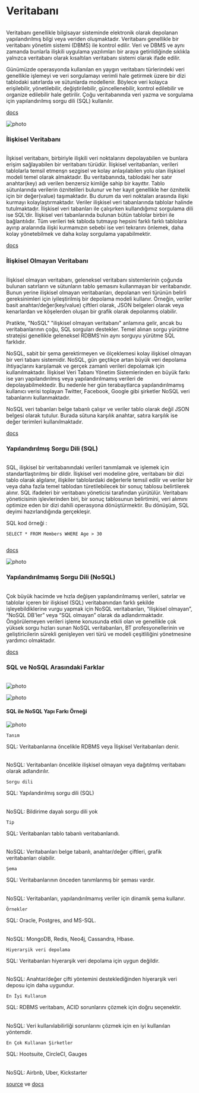 # Veritabanı

######

Veritabanı genellikle bilgisayar sisteminde elektronik olarak depolanan yapılandırılmış bilgi veya veriden oluşmaktadır. Veritabanı genellikle bir veritabanı yönetim sistemi (DBMS) ile kontrol edilir. Veri ve DBMS ve aynı zamanda bunlarla ilişkili uygulama yazılımları bir araya getirildiğinde sıklıkla yalnızca veritabanı olarak kısaltılan veritabanı sistemi olarak ifade edilir.

Günümüzde operasyonda kullanılan en yaygın veritabanı türlerindeki veri genellikle işlemeyi ve veri sorgulamayı verimli hale getirmek üzere bir dizi tablodaki satırlarda ve sütunlarda modellenir. Böylece veri kolayca erişilebilir, yönetilebilir, değiştirilebilir, güncellenebilir, kontrol edilebilir ve organize edilebilir hale getirilir. Çoğu veritabanında veri yazma ve sorgulama için yapılandırılmış sorgu dili (SQL) kullanılır.


[docs](https://www.oracle.com/tr/database/what-is-database/)

![photo](https://miro.medium.com/max/700/1*zkbyXAD5EgU5yQbPfstVlA.png)



### İlişkisel Veritabanı

###### 

İlşkisel veritabanı, birbiriyle ilişkili veri noktalarını depolayabilen ve bunlara erişim sağlayabilen bir veritabanı türüdür. İlişkisel veritabanları, verileri tablolarla temsil etmenşn sezgisel ve kolay anlaşılabilen yolu olan ilişkisel modeli temel olarak almaktadır. Bu veritabanında, tablodaki her satır anahtar(key) adı verilen benzersiz kimliğe sahip bir kayıttır. Tablo sütunlarında verilerin öznitelileri bulunur ve her kayıt genellikle her öznitelik için bir değer(value) taşımaktadır. Bu durum da veri noktaları arasında ilişki kurmayı kolaylaştırmaktadır. 
Veriler ilişkisel veri tabanlarında tablolar halinde tutulmaktadır. İlişkisel veri tabanları ile çalışırken kullandığımız sorgulama dili ise SQL’dir. 
İlişkisel veri tabanlarında bulunan bütün tablolar birbiri ile bağlantılıdır. Tüm verileri tek tabloda tutmayıp hepsini farklı farklı tablolara ayırıp aralarında ilişki kurmamızın sebebi ise veri tekrarını önlemek, daha kolay yönetebilmek ve daha kolay sorgulama yapabilmektir.

[docs](https://www.oracle.com/tr/database/what-is-a-relational-database/)

### İlişkisel Olmayan Veritabanı

######

İlişkisel olmayan veritabanı, geleneksel veritabanı sistemlerinin çoğunda bulunan satırların ve sütunların tablo şemasını kullanmayan bir veritabanıdır. Bunun yerine ilişkisel olmayan veritabanları, depolanan veri türünün belirli gereksinimleri için iyileştirilmiş bir depolama modeli kullanır. Örneğin, veriler basit anahtar/değer(key/value) çiftleri olarak, JSON belgeleri olarak veya kenarlardan ve köşelerden oluşan bir grafik olarak depolanmış olabilir.

Pratikte, "NoSQL" "ilişkisel olmayan veritabanı" anlamına gelir, ancak bu veritabanlarının çoğu, SQL sorguları destekler. Temel alınan sorgu yürütme stratejisi genellikle geleneksel RDBMS'nin aynı sorguyu yürütme SQL farklıdır.

NoSQL, sabit bir şema gerektirmeyen ve ölçeklemesi kolay ilişkisel olmayan bir veri tabanı sistemidir. NoSQL, gün geçtikçe artan büyük veri depolama ihtiyaçlarını karşılamak ve gerçek zamanlı verileri depolamak için kullanılmaktadır. İlişkisel Veri Tabanı Yönetim Sistemlerinden en büyük farkı ise yarı yapılandırılmış veya yapılandırılmamış verileri de depolayabilmektedir. Bu nedenle her gün terabaytlarca yapılandırılmamış kullanıcı verisi toplayan Twitter, Facebook, Google gibi şirketler NoSQL veri tabanlarını kullanmaktadır.

NoSQL veri tabanları belge tabanlı çalışır ve veriler tablo olarak değil JSON belgesi olarak tutulur. Burada sütuna karşılık anahtar, satıra karşılık ise değer terimleri kullanılmaktadır.


[docs](https://docs.microsoft.com/tr-tr/azure/architecture/data-guide/big-data/non-relational-data#:~:text=%C4%B0li%C5%9Fkisel%20olmayan%20veritaban%C4%B1%2C%20geleneksel%20veritaban%C4%B1,iyile%C5%9Ftirilmi%C5%9F%20bir%20depolama%20modeli%20kullan%C4%B1r.)


### Yapılandırılmış Sorgu Dili (SQL)

###### 


SQL, ilişkisel bir veritabanındaki verileri tanımlamak ve işlemek için standartlaştırılmış bir dildir. İlişkisel veri modeline göre, veritabanı bir dizi tablo olarak algılanır, ilişkiler tablolardaki değerlerle temsil edilir ve veriler bir veya daha fazla temel tablodan türetilebilecek bir sonuç tablosu belirtilerek alınır.
SQL ifadeleri bir veritabanı yöneticisi tarafından yürütülür. Veritabanı yöneticisinin işlevlerinden biri, bir sonuç tablosunun belirtimini, veri alımını optimize eden bir dizi dahili operasyona dönüştürmektir. Bu dönüşüm, SQL deyimi hazırlandığında gerçekleşir. 

SQL kod örneği : 


```
SELECT * FROM Members WHERE Age > 30


```


[docs](https://www.ibm.com/docs/en/i/7.4?topic=concepts-structured-query-language)

![photo](https://gowithcode.com/wp-content/uploads/2021/04/sql-vs-nosql.jpg)


### Yapılandırılmamış Sorgu Dili (NoSQL)

###### 

Çok büyük hacimde ve hızla değişen yapılandırılmamış verileri, satırlar ve tablolar içeren bir ilişkisel (SQL) veritabanından farklı şekilde işleyebildiklerine vurgu yapmak için NoSQL veritabanları, “ilişkisel olmayan”, “NoSQL DB'ler” veya “SQL olmayan” olarak da adlandırmaktadır. Öngörülemeyen verileri işleme konusunda etkili olan ve genellikle çok yüksek sorgu hızları sunan NoSQL veritabanları, BT profesyonellerinin ve geliştiricilerin sürekli genişleyen veri türü ve modeli çeşitliliğini yönetmesine yardımcı olmaktadır. 

[docs](https://azure.microsoft.com/tr-tr/overview/nosql-database/)

### SQL ve NoSQL Arasındaki Farklar

######


![photo](https://media-exp1.licdn.com/dms/image/C4D12AQHLMqRynetbeg/article-inline_image-shrink_1000_1488/0/1609415891624?e=1648684800&v=beta&t=bDIMqoEth0e_K-Av4hRXCG0fKK6HbhqKsvpIfBUFtu0)

![photo](https://media-exp1.licdn.com/dms/image/C4D12AQGy1eDari80iw/article-inline_image-shrink_1000_1488/0/1609415902058?e=1648684800&v=beta&t=4N2cmW9K1lh4v6Xs5oIY0BtUogS7JY0AvP-K0PAy3pU)

#### SQL ile NoSQL Yapı Farkı Örneği

![photo](https://lennilobel.files.wordpress.com/2015/07/i2.png)

```Tanım```

SQL: Veritabanlarına öncelikle RDBMS veya İlişkisel Veritabanları denir.
######
NoSQL: Veritabanları öncelikle ilişkisel olmayan veya dağıtılmış veritabanı olarak adlandırılır.

```Sorgu dili```

SQL: Yapılandırılmış sorgu dili (SQL)
######
NoSQL: Bildirime dayalı sorgu dili yok

```Tip```

SQL: Veritabanları tablo tabanlı veritabanlarıdı.
######
NoSQL: Veritabanları belge tabanlı, anahtar/değer çiftleri, grafik veritabanları olabilir.

```Şema```

SQL: Veritabanlarının önceden tanımlanmış bir şeması vardır.
######
NoSQL: Veritabanları, yapılandırılmamış veriler için dinamik şema kullanır.

```Örnekler```

SQL: Oracle, Postgres, and MS-SQL.
######
NoSQL: MongoDB, Redis, Neo4j, Cassandra, Hbase.

```Hiyerarşik veri depolama```

SQL: Veritabanları hiyerarşik veri depolama için uygun değildir.
######
NoSQL: Anahtar/değer çifti yöntemini desteklediğinden hiyerarşik veri deposu için daha uygundur.


```En İyi Kullanım```

SQL: RDBMS veritabanı, ACID sorunlarını çözmek için doğru seçenektir.
######
NoSQL: Veri kullanılabilirliği sorunlarını çözmek için en iyi kullanılan yöntemdir.

```En Çok Kullanan Şirketler```

SQL: Hootsuite, CircleCI, Gauges
######
NoSQL: Airbnb, Uber, Kickstarter

[source](https://www.guru99.com/sql-vs-nosql.html) ve 
[docs](https://aws.amazon.com/tr/nosql/)
















